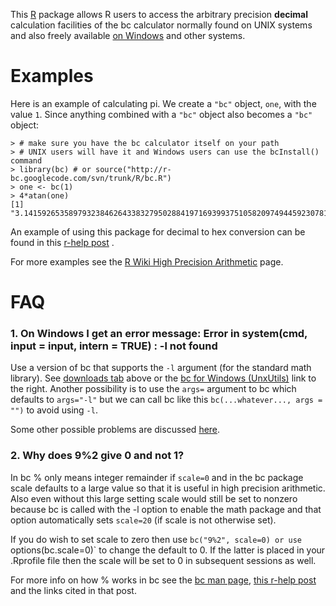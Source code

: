 This [R](http://www.r-project.org) package allows R users to access the arbitrary precision **decimal** calculation facilities of the bc calculator normally found on UNIX systems and also freely available [on Windows](http://r-bc.googlecode.com/files/bc_1.05.zip) and other systems.

# Examples #

Here is an example of calculating pi.  We create a `"bc"` object, `one`, with the value `1`. Since anything combined with a `"bc"` object also becomes a `"bc"` object:

```
> # make sure you have the bc calculator itself on your path
> # UNIX users will have it and Windows users can use the bcInstall() command
> library(bc) # or source("http://r-bc.googlecode.com/svn/trunk/R/bc.R")
> one <- bc(1)
> 4*atan(one)
[1] "3.1415926535897932384626433832795028841971693993751058209749445923078164062862089986280348253421170676"
```

An example of using this package for decimal to hex conversion can be found in this  [r-help post](https://stat.ethz.ch/pipermail/r-help/2009-May/197562.html) .

For more examples see the [R Wiki High Precision Arithmetic](http://rwiki.sciviews.org/doku.php?id=misc:r_accuracy:high_precision_arithmetic#berkeley_calculator) page.

# FAQ #

### 1. On Windows I get an error message: Error in system(cmd, input = input, intern = TRUE) : -l not found ###

Use a version of bc that supports the `-l` argument (for the standard math library). See [downloads tab](http://code.google.com/p/r-bc/downloads/list) above or the [bc for Windows (UnxUtils)](http://sourceforge.net/projects/unxutils) link to the right.  Another possibility is to use the `args=` argument to bc which defaults to `args="-l"` but we can call bc like this `bc(...whatever..., args = "")` to avoid using `-l`.

Some other possible problems are discussed [here](https://stat.ethz.ch/pipermail/r-help/2014-May/374344.html).

### 2. Why does 9%2 give 0 and not 1? ###

In bc % only means integer remainder if `scale=0` and in the bc package scale defaults to a large value so that it is useful in high precision arithmetic.  Also even without this large setting scale would still be set to nonzero because bc is called with the -l option to enable the math package and that option automatically sets `scale=20` (if scale is not otherwise set).

If you do wish to set scale to zero then use `bc("9%2", scale=0) or use `options(bc.scale=0)` to change the default to 0.  If the latter is placed in your .Rprofile file then the scale will be set to 0 in subsequent sessions as well.

For more info on how % works in bc see the [bc man page](http://x-bc.sourceforge.net/man_bc.html), [this r-help post](https://stat.ethz.ch/pipermail/r-help/2010-July/247049.html) and the links cited in that post.
